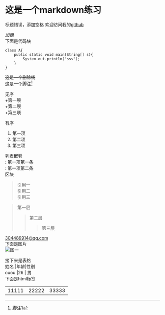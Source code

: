 # 这是一个markdown练习
标题错误，添加空格
欢迎访问我的[github](https://github.com/studyouou)

*加粗*    
下面是代码块    
```
class A{
    public static void main(String[] s){
        System.out.println("sss");
    }
}
```
~~这是一个删除线~~     
这是一个脚注[^sss]    
[^sss]:脚注1    
    
无序    
+第一项   
+第二项   
+第三项   
   
有序   
1. 第一项   
2. 第二项   
3. 第三项   
   
列表嵌套   
:    第一项第一条   
:    第一项第二条   
区块   
> 引用一   
> 引用二   
> 引用三   
   
> 第一层   
>> 第二层   
>>> 第三层   
   
<304489914@qq.com>   
下面是图片   
![图一](http://pic25.nipic.com/20121205/10197997_003647426000_2.jpg)   
   
接下来是表格   
姓名 |年龄|性别   
ouou |26 | 男     
下面是html标签   
<table>  
   <tr>
       <td>11111</td>
       <td>22222</td>
       <td>33333</td>
    </tr>
</table>
